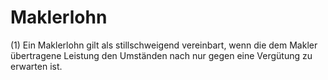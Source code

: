 # Maklerlohn

(1) Ein Maklerlohn gilt als stillschweigend vereinbart, wenn die dem Makler übertragene Leistung den Umständen nach nur gegen eine Vergütung zu erwarten ist.